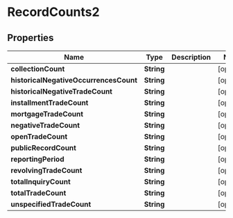 

# RecordCounts2


## Properties

| Name | Type | Description | Notes |
|------------ | ------------- | ------------- | -------------|
|**collectionCount** | **String** |  |  [optional] |
|**historicalNegativeOccurrencesCount** | **String** |  |  [optional] |
|**historicalNegativeTradeCount** | **String** |  |  [optional] |
|**installmentTradeCount** | **String** |  |  [optional] |
|**mortgageTradeCount** | **String** |  |  [optional] |
|**negativeTradeCount** | **String** |  |  [optional] |
|**openTradeCount** | **String** |  |  [optional] |
|**publicRecordCount** | **String** |  |  [optional] |
|**reportingPeriod** | **String** |  |  [optional] |
|**revolvingTradeCount** | **String** |  |  [optional] |
|**totalInquiryCount** | **String** |  |  [optional] |
|**totalTradeCount** | **String** |  |  [optional] |
|**unspecifiedTradeCount** | **String** |  |  [optional] |



